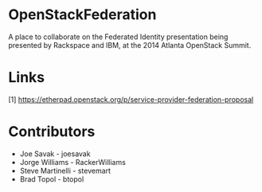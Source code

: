 OpenStackFederation
===================

A place to collaborate on the Federated Identity presentation
being presented by Rackspace and IBM, at the 2014 Atlanta
OpenStack Summit.


Links
=====

[1] https://etherpad.openstack.org/p/service-provider-federation-proposal


Contributors
============

- Joe Savak - joesavak
- Jorge Williams - RackerWilliams
- Steve Martinelli - stevemart
- Brad Topol - btopol

